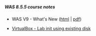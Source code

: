 
##### WAS 8.5.5 course notes

- WAS V9 - What's New ([html](https://vision8tech.github.io/trainings/was-8.5.5/v9-diffs/was-9-whats-new.html) | [pdf](https://vision8tech.github.io/trainings/was-8.5.5/v9-diffs/was-9-whats-new.pdf))

- [VirtualBox - Lab init using existing disk](vision8tech.github.io/trainings/was-8.5.5/lab-vm-init)
